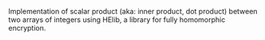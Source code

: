 Implementation of scalar product (aka: inner product, dot product) between two arrays of integers using HElib, a library for fully homomorphic encryption.